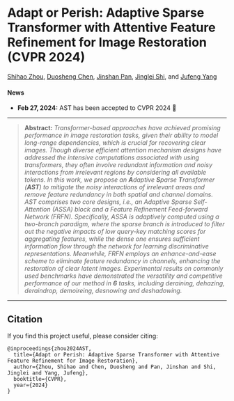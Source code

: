 # Adapt or Perish: Adaptive Sparse Transformer with Attentive Feature Refinement for Image Restoration (CVPR 2024)

[Shihao Zhou](https://joshyzhou.github.io/), [Duosheng Chen](https://github.com/Calvin11311), [Jinshan Pan](https://jspan.github.io/), [Jinglei Shi](https://jingleishi.github.io/), and [Jufeng Yang](https://cv.nankai.edu.cn/)


#### News
- **Feb 27, 2024:** AST has been accepted to CVPR 2024 :tada: 

<hr />

> **Abstract:** *Transformer-based approaches have achieved promising performance in image restoration tasks, given their ability to model long-range dependencies, which is crucial for recovering clear images. Though diverse efficient attention mechanism designs have addressed the intensive computations associated with using transformers, they often involve redundant information and noisy interactions from irrelevant regions by considering all available tokens. In this work, we propose an <strong>A</strong>daptive <strong>S</strong>parse <strong>T</strong>ransformer (<strong>AST</strong>) to mitigate the noisy interactions of irrelevant areas and remove feature redundancy in both spatial and channel domains. AST comprises two core designs, i.e., an Adaptive Sparse Self-Attention (ASSA) block and a Feature Refinement Feed-forward Network (FRFN). Specifically, ASSA is adaptively computed using a two-branch paradigm, where the sparse branch is introduced to filter out the negative impacts of low query-key matching scores for aggregating features, while the dense one ensures sufficient information flow through the network for learning discriminative representations. Meanwhile, FRFN employs an enhance-and-ease scheme to eliminate feature redundancy in channels, enhancing the restoration of clear latent images. Experimental results on commonly used benchmarks have demonstrated the versatility and competitive performance of our method in <strong>6</strong> tasks, including deraining, dehazing, deraindrop, demoireing, desnowing and deshadowing.* 
<hr />


## Citation
If you find this project useful, please consider citing:

    @inproceedings{zhou2024AST,
      title={Adapt or Perish: Adaptive Sparse Transformer with Attentive Feature Refinement for Image Restoration},
      author={Zhou, Shihao and Chen, Duosheng and Pan, Jinshan and Shi, Jinglei and Yang, Jufeng},
      booktitle={CVPR},
      year={2024}
    }

